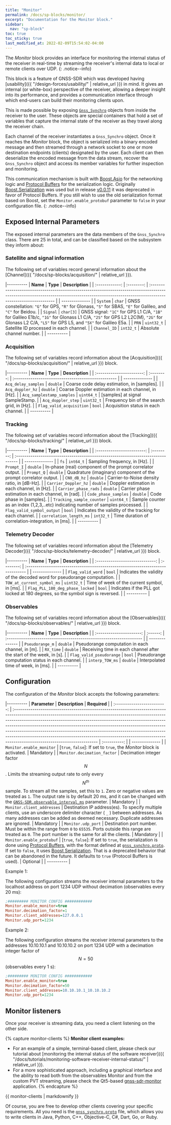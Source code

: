 ```yaml
---
title: "Monitor"
permalink: /docs/sp-blocks/monitor/
excerpt: "Documentation for the Monitor block."
sidebar:
  nav: "sp-block"
toc: true
toc_sticky: true
last_modified_at: 2022-02-09T15:54:02-04:00
---
```



The _Monitor_ block provides an interface for monitoring the internal status of
the receiver in real-time by streaming the receiver's internal data to local or
remote clients over UDP.
{: .notice--info}

This block is a feature of GNSS-SDR which was developed having [usability]({{
"/design-forces/usability/" | relative_url }}) in mind. It gives an internal (or
white-box) perspective of the receiver, allowing a deeper insight into its
performance, and provides a communication interface through which end-users can
build their monitoring clients upon.

This is made possible by exposing
[`Gnss_Synchro`](https://github.com/gnss-sdr/gnss-sdr/blob/next/src/core/system_parameters/gnss_synchro.h)
objects from inside the receiver to the user. These objects are special
containers that hold a set of variables that capture the internal state of the
receiver as they travel along the receiver chain.

Each channel of the receiver instantiates a `Gnss_Synchro` object. Once it
reaches the _Monitor_ block, the object is serialized into a binary encoded
message and then streamed through a network socket to one or more destination
endpoints (clients) designated by the user. Each client can then deserialize the
encoded message from the data stream, recover the `Gnss_Synchro` object and
access its member variables for further inspection and monitoring.

This communication mechanism is built with
[Boost.Asio](https://www.boost.org/doc/libs/release/libs/asio/) for the
networking logic and [Protocol
Buffers](https://developers.google.com/protocol-buffers/) for the serialization
logic. Originally
[Boost.Serialization](https://www.boost.org/doc/libs/release/libs/serialization/)
was used but in release
[v0.0.11](https://github.com/gnss-sdr/gnss-sdr/releases/tag/v0.0.11) it was
deprecated in favor of Protocol Buffers. If you still wish to use the old
serialization format based on Boost, set the `Monitor.enable_protobuf` parameter
to `false` in your configuration file.
{: .notice--info}

## Exposed Internal Parameters

The exposed internal parameters are the data members of the `Gnss_Synchro`
class. There are 25 in total, and can be classified based on the subsystem they
inform about:

### Satellite and signal information

The following set of variables record general information about the [Channel]({{
"/docs/sp-blocks/acquisition/" | relative_url }}).

|----------
|    **Name**    |  **Type**  | **Description**                                                                                                                                                                              |
| :------------: | :--------: | :------------------------------------------------------------------------------------------------------------------------------------------------------------------------------------------- |
| -------------- |
|    `System`    |   `char`   | GNSS constellation: `"G"` for GPS, `"R"` for Glonass, `"S"` for SBAS, `"E"` for Galileo, and `"C"` for Beidou.                                                                               |
|    `Signal`    | `char[3]`  | GNSS signal: `"1C"` for GPS L1 C/A, `"1B"` for Galileo E1b/c, `"1G"` for Glonass L1 C/A, `"2S"` for GPS L2 L2C(M), `"2G"` for Glonass L2 C/A, `"L5"` for GPS L5, and `"5X"` for Galileo E5a. |
|     `PRN`      | `uint32_t` | Satellite ID processed in each channel.                                                                                                                                                      |
|  `Channel_ID`  | `int32_t`  | Absolute channel number.                                                                                                                                                                     |
|   ----------   |

### Acquisition

The following set of variables record information about the [Acquisition]({{
"/docs/sp-blocks/acquisition/" | relative_url }}) block.

|----------
|         **Name**          |  **Type**  | **Description**                                     |
| :-----------------------: | :--------: | :-------------------------------------------------- |
|      --------------       |
|    `Acq_delay_samples`    |  `double`  | Coarse code delay estimation, in [samples].         |
|     `Acq_doppler_hz`      |  `double`  | Coarse Doppler estimation in each channel, in [Hz]. |
| `Acq_samplestamp_samples` | `uint64_t` | [samples] at signal SampleStamp.                    |
|    `Acq_doppler_step`     | `uint32_t` | Frequency bin of the search grid, in [Hz].          |
| `Flag_valid_acquisition`  |   `bool`   | Acquisition status in each channel.                 |
|        ----------         |

### Tracking

The following set of variables record information about the [Tracking]({{
"/docs/sp-blocks/tracking/" | relative_url }}) block.

|----------
|          **Name**          |  **Type**  | **Description**                                                                  |
| :------------------------: | :--------: | :------------------------------------------------------------------------------- |
|       --------------       |
|            `fs`            | `int64_t`  | Sampling frequency, in [Hz].                                                     |
|         `Prompt_I`         |  `double`  | In-phase (real) component of the prompt correlator output.                       |
|         `Prompt_Q`         |  `double`  | Quadrature (imaginary) component of the prompt correlator output.                |
|        `CN0_dB_hz`         |  `double`  | Carrier-to-Noise density ratio, in [dB-Hz].                                      |
|    `Carrier_Doppler_hz`    |  `double`  | Doppler estimation in each channel, in [Hz].                                     |
|    `Carrier_phase_rads`    |  `double`  | Carrier phase estimation in each channel, in [rad].                              |
|    `Code_phase_samples`    |  `double`  | Code phase in [samples].                                                         |
| `Tracking_sample_counter`  | `uint64_t` | Sample counter as an index (1,2,3,..etc) indicating number of samples processed. |
| `Flag_valid_symbol_output` |   `bool`   | Indicates the validity of the tracking for each channel.                         |
|  `correlation_length_ms`   | `int32_t`  | Time duration of correlation-integration, in [ms].                               |
|         ----------         |

### Telemetry Decoder

The following set of variables record information about the [Telemetry
Decoder]({{ "/docs/sp-blocks/telemetry-decoder/" | relative_url }}) block.

|----------
|            **Name**             |  **Type**  | **Description**                                                                 |
| :-----------------------------: | :--------: | :------------------------------------------------------------------------------ |
|         --------------          |
|        `Flag_valid_word`        |   `bool`   | Indicates the validity of the decoded word for pseudorange computation.         |
|   `TOW_at_current_symbol_ms`    | `uint32_t` | Time of week of the current symbol, in [ms].                                    |
| `Flag_PLL_180_deg_phase_locked` |   `bool`   | Indicates if the PLL got locked at 180 degrees, so the symbol sign is reversed. |
|           ----------            |

### Observables

The following set of variables record information about the [Observables]({{
"/docs/sp-blocks/observables/" | relative_url }}) block.

|----------
|         **Name**         | **Type** | **Description**                                                     |
| :----------------------: | :------: | :------------------------------------------------------------------ |
|      --------------      |
|     `Pseudorange_m`      | `double` | Pseudorange computation in each channel, in [m].                    |
|        `RX_time`         | `double` | Receiving time in each channel after the start of the week, in [s]. |
| `Flag_valid_pseudorange` |  `bool`  | Pseudorange computation status in each channel.                     |
|     `interp_TOW_ms`      | `double` | Interpolated time of week, in [ms].                                 |
|        ----------        |

## Configuration

The configuration of the _Monitor_ block accepts the following parameters:

|----------
|        **Parameter**        | **Description**                                                                                                                                                                                                                                                                                                                                                                                                                                                                                                                | **Required** |
| :-------------------------: | :----------------------------------------------------------------------------------------------------------------------------------------------------------------------------------------------------------------------------------------------------------------------------------------------------------------------------------------------------------------------------------------------------------------------------------------------------------------------------------------------------------------------------- | :----------: |
|       --------------        |
|  `Monitor.enable_monitor`   | [`true`, `false`]: If set to `true`, the _Monitor_ block is activated.                                                                                                                                                                                                                                                                                                                                                                                                                                                         |  Mandatory   |
| `Monitor.decimation_factor` | Decimation integer factor $$ N $$. Limits the streaming output rate to only every $$ N^{th} $$ sample. To stream all the samples, set this to `1`. Zero or negative values are treated as `1`. The output rate is by default 20 ms, and it can be changed with the [`GNSS-SDR.observable_interval_ms`](https://gnss-sdr.org/docs/sp-blocks/global-parameters/#internal-observables-processing-rate) parameter.                                                                                                                 |  Mandatory   |
| `Monitor.client_addresses`  | Destination IP address(es). To specify multiple clients, use an underscore delimiter character ( `_` ) between addresses. As many addresses can be added as deemed necessary. Duplicate addresses are ignored.                                                                                                                                                                                                                                                                                                                 |  Mandatory   |
|     `Monitor.udp_port`      | Destination port number. Must be within the range from `0` to `65535`. Ports outside this range are treated as `0`. The port number is the same for all the clients.                                                                                                                                                                                                                                                                                                                                                           |  Mandatory   |
|  `Monitor.enable_protobuf`  | [`true`, `false`]: If set to `true`, the serialization is done using [Protocol Buffers](https://developers.google.com/protocol-buffers/), with the format defined at [`gnss_synchro.proto`](https://github.com/gnss-sdr/gnss-sdr/blob/next/docs/protobuf/gnss_synchro.proto). If set to `false`, it uses [Boost Serialization](https://www.boost.org/doc/libs/release/libs/serialization/doc/index.html). That is a deprecated behavior that can be abandoned in the future. It defaults to `true` (Protocol Buffers is used). |   Optional   |
|         ----------          |


Example 1:

The following configuration streams the receiver internal parameters to the
localhost address on port 1234 UDP without decimation (observables every 20 ms):

```ini
;######### MONITOR CONFIG ############
Monitor.enable_monitor=true
Monitor.decimation_factor=1
Monitor.client_addresses=127.0.0.1
Monitor.udp_port=1234
```

Example 2:

The following configuration streams the receiver internal parameters to the
addresses 10.10.10.1 and 10.10.10.2 on port 1234 UDP with a decimation integer
factor of $$ N=50 $$ (observables every 1 s):

```ini
;######### MONITOR CONFIG ############
Monitor.enable_monitor=true
Monitor.decimation_factor=50
Monitor.client_addresses=10.10.10.1_10.10.10.2
Monitor.udp_port=1234
```

## Monitor listeners

Once your receiver is streaming data, you need a client listening on the other
side.

{% capture monitor-clients %}
**Monitor client examples:**
  * For an example of a simple, terminal-based client, please check our tutorial about
[monitoring the internal status of the software receiver]({{ "/docs/tutorials/monitoring-software-receiver-internal-status/" | relative_url }}).
  * For a more sophisticated approach, including a graphical interface and the
ability to read both from the observables Monitor and from the custom PVT
streaming, please check the Qt5-based
[gnss-sdr-monitor](https://github.com/acebrianjuan/gnss-sdr-monitor) application.
{% endcapture %}

<div class="notice--success">
  {{ monitor-clients | markdownify }}
</div>

Of course, you are free to develop other clients covering your specific
requirements. All you need is the
[`gnss_synchro.proto`](https://github.com/gnss-sdr/gnss-sdr/blob/next/docs/protobuf/gnss_synchro.proto)
file, which allows you to write clients in Java, Python, C++, Objective-C, C#,
Dart, Go, or Ruby.

